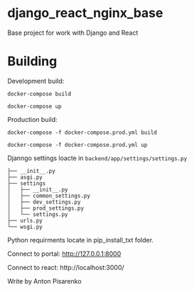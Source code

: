 # django_react_nginx_base
Base project for work with  Django and React

# Building
Development build:

`docker-compose build`

`docker-compose up`

Production build:

`docker-compose -f docker-compose.prod.yml build`

`docker-compose -f docker-compose.prod.yml up`

Djanngo settings loacte in `backend/app/settings/settings.py`

```
├── __init__.py
├── asgi.py
├── settings
│   ├── __init__.py
│   ├── common_settings.py
│   ├── dev_settings.py
│   ├── prod_settings.py
│   └── settings.py
├── urls.py
└── wsgi.py
```

Python requirments locate in pip_install_txt folder.

Connect to portal:
http://127.0.0.1:8000

Connect to react:
http://localhost:3000/

Write by Anton Pisarenko
